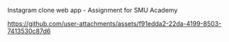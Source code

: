 Instagram clone web app - Assignment for SMU Academy


https://github.com/user-attachments/assets/f91edda2-22da-4199-8503-7413530c87d6

